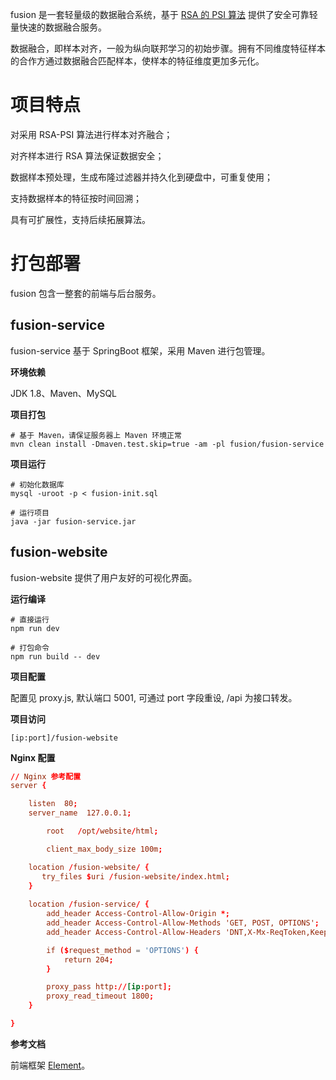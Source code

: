 fusion 是一套轻量级的数据融合系统，基于 [RSA 的 PSI 算法](https://encrypto.de/papers/KLSAP17.pdf) 提供了安全可靠轻量快速的数据融合服务。

数据融合，即样本对齐，一般为纵向联邦学习的初始步骤。拥有不同维度特征样本的合作方通过数据融合匹配样本，使样本的特征维度更加多元化。

 # 项目特点

对采用 RSA-PSI 算法进行样本对齐融合；

对齐样本进行 RSA 算法保证数据安全；

数据样本预处理，生成布隆过滤器并持久化到硬盘中，可重复使用；

支持数据样本的特征按时间回溯；

具有可扩展性，支持后续拓展算法。

# 打包部署

fusion 包含一整套的前端与后台服务。

## fusion-service

fusion-service 基于 SpringBoot 框架，采用 Maven 进行包管理。

**环境依赖**

JDK 1.8、Maven、MySQL

**项目打包**

```
# 基于 Maven，请保证服务器上 Maven 环境正常
mvn clean install -Dmaven.test.skip=true -am -pl fusion/fusion-service 
```

**项目运行**

```
# 初始化数据库
mysql -uroot -p < fusion-init.sql

# 运行项目
java -jar fusion-service.jar
```

## fusion-website

fusion-website 提供了用户友好的可视化界面。

**运行编译**

```shell
# 直接运行
npm run dev

# 打包命令
npm run build -- dev
```

**项目配置**

配置见 proxy.js, 默认端口 5001, 可通过 port 字段重设, /api 为接口转发。

**项目访问**

`[ip:port]/fusion-website`

**Nginx 配置**

```conf
// Nginx 参考配置
server {

  	listen  80;
  	server_name  127.0.0.1;

		root   /opt/website/html;

		client_max_body_size 100m;

    location /fusion-website/ {
       try_files $uri /fusion-website/index.html;
    }
    
    location /fusion-service/ {
    	add_header Access-Control-Allow-Origin *;
    	add_header Access-Control-Allow-Methods 'GET, POST, OPTIONS';
    	add_header Access-Control-Allow-Headers 'DNT,X-Mx-ReqToken,Keep-Alive,User-Agent,X-Requested-With,If-Modified-Since,Cache-Control,Content-Type,Authorization';

    	if ($request_method = 'OPTIONS') {
    		return 204;
		}

		proxy_pass http://[ip:port];
		proxy_read_timeout 1800;
    }

}
```

**参考文档**

前端框架  [Element](https://element.eleme.cn/#/zh-CN)。


